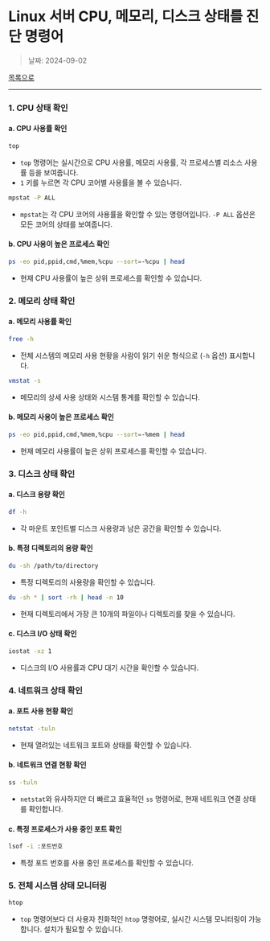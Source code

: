 # Linux 서버 CPU, 메모리, 디스크 상태를 진단 명령어

> 날짜: 2024-09-02

[목록으로](https://shiwoo-park.github.io/blog)

---


### 1. CPU 상태 확인
#### a. CPU 사용률 확인
```bash
top
```
- `top` 명령어는 실시간으로 CPU 사용률, 메모리 사용률, 각 프로세스별 리소스 사용률 등을 보여줍니다.
- `1` 키를 누르면 각 CPU 코어별 사용률을 볼 수 있습니다.

```bash
mpstat -P ALL
```
- `mpstat`는 각 CPU 코어의 사용률을 확인할 수 있는 명령어입니다. `-P ALL` 옵션은 모든 코어의 상태를 보여줍니다.

#### b. CPU 사용이 높은 프로세스 확인
```bash
ps -eo pid,ppid,cmd,%mem,%cpu --sort=-%cpu | head
```
- 현재 CPU 사용률이 높은 상위 프로세스를 확인할 수 있습니다.

### 2. 메모리 상태 확인
#### a. 메모리 사용률 확인
```bash
free -h
```
- 전체 시스템의 메모리 사용 현황을 사람이 읽기 쉬운 형식으로 (`-h` 옵션) 표시합니다.

```bash
vmstat -s
```
- 메모리의 상세 사용 상태와 시스템 통계를 확인할 수 있습니다.

#### b. 메모리 사용이 높은 프로세스 확인
```bash
ps -eo pid,ppid,cmd,%mem,%cpu --sort=-%mem | head
```
- 현재 메모리 사용률이 높은 상위 프로세스를 확인할 수 있습니다.

### 3. 디스크 상태 확인
#### a. 디스크 용량 확인
```bash
df -h
```
- 각 마운트 포인트별 디스크 사용량과 남은 공간을 확인할 수 있습니다.

#### b. 특정 디렉토리의 용량 확인
```bash
du -sh /path/to/directory
```
- 특정 디렉토리의 사용량을 확인할 수 있습니다.

```bash
du -sh * | sort -rh | head -n 10
```
- 현재 디렉토리에서 가장 큰 10개의 파일이나 디렉토리를 찾을 수 있습니다.

#### c. 디스크 I/O 상태 확인
```bash
iostat -xz 1
```
- 디스크의 I/O 사용률과 CPU 대기 시간을 확인할 수 있습니다.

### 4. 네트워크 상태 확인
#### a. 포트 사용 현황 확인
```bash
netstat -tuln
```
- 현재 열려있는 네트워크 포트와 상태를 확인할 수 있습니다.

#### b. 네트워크 연결 현황 확인
```bash
ss -tuln
```
- `netstat`와 유사하지만 더 빠르고 효율적인 `ss` 명령어로, 현재 네트워크 연결 상태를 확인합니다.

#### c. 특정 프로세스가 사용 중인 포트 확인
```bash
lsof -i :포트번호
```
- 특정 포트 번호를 사용 중인 프로세스를 확인할 수 있습니다.

### 5. 전체 시스템 상태 모니터링
```bash
htop
```
- `top` 명령어보다 더 사용자 친화적인 `htop` 명령어로, 실시간 시스템 모니터링이 가능합니다. 설치가 필요할 수 있습니다.
